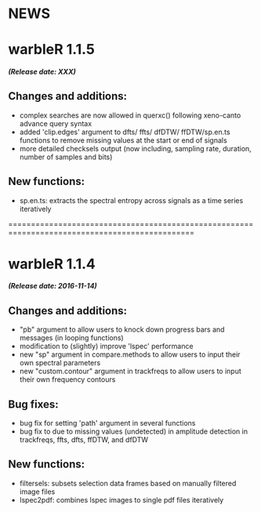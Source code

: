 # NEWS


# warbleR 1.1.5 
##### (Release date: XXX)

## Changes and additions:

* complex searches are now allowed in querxc() following xeno-canto advance query syntax
* added 'clip.edges' argument to dfts/ ffts/ dfDTW/ ffDTW/sp.en.ts functions to remove missing values at the start or end of signals
* more detailed checksels output (now including, sampling rate, duration, number of samples and bits)

## New functions:

*  sp.en.ts: extracts the spectral entropy across signals as a time series iteratively


===============================================================================================

# warbleR 1.1.4 
##### (Release date: 2016-11-14)

## Changes and additions:

* "pb" argument to allow users to knock down progress bars and messages (in looping functions)
* modification to (slightly) improve 'lspec' performance 
* new "sp" argument in compare.methods to allow users to input their own spectral parameters
* new "custom.contour" argument in trackfreqs to allow users to input their own frequency contours 

## Bug fixes:

* bug fix for setting 'path' argument in several functions
* bug fix to due to missing values (undetected) in amplitude detection in trackfreqs, ffts, dfts, ffDTW, and dfDTW  
 
## New functions:

*  filtersels: subsets selection data frames based on manually filtered image files
*  lspec2pdf: combines lspec images to single pdf files iteratively


